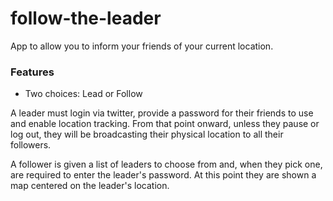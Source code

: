 # follow-the-leader

App to allow you to inform your friends of your current location.

### Features

* Two choices: Lead or Follow

A leader must login via twitter, provide a password for their friends to use and enable location tracking.
From that point onward, unless they pause or log out, they will be broadcasting their physical location to all their
 followers.

A follower is given a list of leaders to choose from and, when they pick one, are required to enter the leader's
password. At this point they are shown a map centered on the leader's location.

